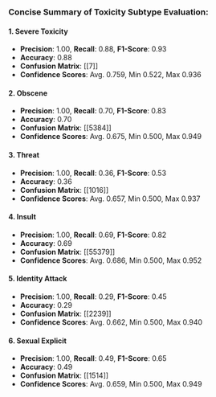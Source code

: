 ### Concise Summary of Toxicity Subtype Evaluation:

#### 1. **Severe Toxicity**
   - **Precision**: 1.00, **Recall**: 0.88, **F1-Score**: 0.93
   - **Accuracy**: 0.88
   - **Confusion Matrix**: [[7]]
   - **Confidence Scores**: Avg. 0.759, Min 0.522, Max 0.936

#### 2. **Obscene**
   - **Precision**: 1.00, **Recall**: 0.70, **F1-Score**: 0.83
   - **Accuracy**: 0.70
   - **Confusion Matrix**: [[5384]]
   - **Confidence Scores**: Avg. 0.675, Min 0.500, Max 0.949

#### 3. **Threat**
   - **Precision**: 1.00, **Recall**: 0.36, **F1-Score**: 0.53
   - **Accuracy**: 0.36
   - **Confusion Matrix**: [[1016]]
   - **Confidence Scores**: Avg. 0.657, Min 0.500, Max 0.937

#### 4. **Insult**
   - **Precision**: 1.00, **Recall**: 0.69, **F1-Score**: 0.82
   - **Accuracy**: 0.69
   - **Confusion Matrix**: [[55379]]
   - **Confidence Scores**: Avg. 0.686, Min 0.500, Max 0.952

#### 5. **Identity Attack**
   - **Precision**: 1.00, **Recall**: 0.29, **F1-Score**: 0.45
   - **Accuracy**: 0.29
   - **Confusion Matrix**: [[2239]]
   - **Confidence Scores**: Avg. 0.662, Min 0.500, Max 0.940

#### 6. **Sexual Explicit**
   - **Precision**: 1.00, **Recall**: 0.49, **F1-Score**: 0.65
   - **Accuracy**: 0.49
   - **Confusion Matrix**: [[1514]]
   - **Confidence Scores**: Avg. 0.659, Min 0.500, Max 0.949
